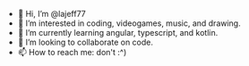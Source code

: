 - 👋 Hi, I’m @lajeff77
- 👀 I’m interested in coding, videogames, music, and drawing.
- 🌱 I’m currently learning angular, typescript, and kotlin.
- 💞️ I’m looking to collaborate on code.
- 📫 How to reach me: don't :^)

<!---
lajeff77/lajeff77 is a ✨ special ✨ repository because its `README.md` (this file) appears on your GitHub profile.
You can click the Preview link to take a look at your changes.
--->
